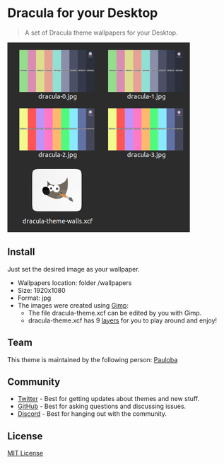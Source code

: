 # Dracula for your Desktop

> A set of Dracula theme wallpapers for your Desktop.

![Screenshot](screenshot.png)

## Install

Just set the desired image as your wallpaper.
- Wallpapers location: folder /wallpapers
- Size: 1920x1080
- Format: jpg
- The images were created using [Gimp](https://www.gimp.org/):
    - The file dracula-theme.xcf can be edited by you with Gimp.
    - dracula-theme.xcf has 9 [layers](https://docs.gimp.org/2.10/en/gimp-image-combining.html#gimp-concepts-layers) for you to play around and enjoy!

## Team

This theme is maintained by the following person: [Pauloba](https://github.com/pauloba)                                               

## Community

- [Twitter](https://twitter.com/draculatheme) - Best for getting updates about themes and new stuff.
- [GitHub](https://github.com/dracula/dracula-theme/discussions) - Best for asking questions and discussing issues.
- [Discord](https://draculatheme.com/discord-invite) - Best for hanging out with the community.

## License

[MIT License](./LICENSE)

